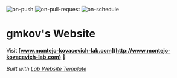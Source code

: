 
  ![on-push](../../actions/workflows/on-push.yaml/badge.svg)
  ![on-pull-request](../../actions/workflows/on-pull-request.yaml/badge.svg)
  ![on-schedule](../../actions/workflows/on-schedule.yaml/badge.svg)

  # gmkov's Website

  Visit **[www.montejo-kovacevich-lab.com](http://www.montejo-kovacevich-lab.com)** 🚀

  _Built with [Lab Website Template](https://greene-lab.gitbook.io/lab-website-template-docs)_

